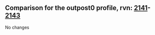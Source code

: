## Comparison for the outpost0 profile, rvn: [2141](https://github.com/PRO100KatYT/FortniteProfileRevisions/tree/main/profiles/outpost0/2141%20outpost0.json)-[2143](https://github.com/PRO100KatYT/FortniteProfileRevisions/tree/main/profiles/outpost0/2143%20outpost0.json)

No changes
